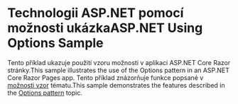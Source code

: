 # <a name="aspnet-using-options-sample"></a><span data-ttu-id="943c5-101">Technologii ASP.NET pomocí možnosti ukázka</span><span class="sxs-lookup"><span data-stu-id="943c5-101">ASP.NET Using Options Sample</span></span>

<span data-ttu-id="943c5-102">Tento příklad ukazuje použití vzoru možnosti v aplikaci ASP.NET Core Razor stránky.</span><span class="sxs-lookup"><span data-stu-id="943c5-102">This sample illustrates the use of the Options pattern in an ASP.NET Core Razor Pages app.</span></span> <span data-ttu-id="943c5-103">Tento příklad znázorňuje funkce popsané v [možnosti vzor](https://docs.microsoft.com/aspnet/core/fundamentals/configuration/options) tématu.</span><span class="sxs-lookup"><span data-stu-id="943c5-103">This sample demonstrates the features described in the [Options pattern](https://docs.microsoft.com/aspnet/core/fundamentals/configuration/options) topic.</span></span>

